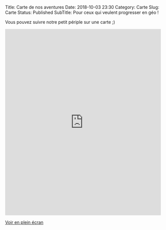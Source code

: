 Title: Carte de nos aventures
Date: 2018-10-03 23:30
Category: Carte
Slug: Carte
Status: Published
SubTitle: Pour ceux qui veulent progresser en géo !

Vous pouvez suivre notre petit périple sur une carte ;)

<iframe width="100%" height="600px" frameBorder="0" allowfullscreen src="http://umap.openstreetmap.fr/fr/map/java_tdm_ms_252905?scaleControl=true&miniMap=false&scrollWheelZoom=false&zoomControl=true&allowEdit=false&moreControl=true&searchControl=null&tilelayersControl=null&embedControl=null&datalayersControl=true&onLoadPanel=undefined&captionBar=false&datalayers=646605#7/-6.877/111.176"></iframe><p><a href="http://umap.openstreetmap.fr/fr/map/java_tdm_ms_252905">Voir en plein écran</a></p>